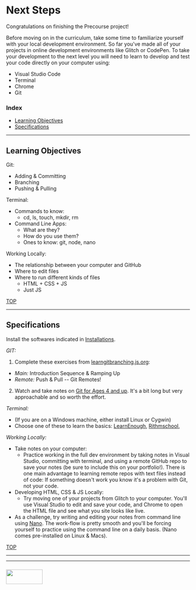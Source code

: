 # Next Steps

Congratulations on finishing the Precourse project!  

Before moving on in the curriculum, take some time to familiarize yourself with your local development environment.  So far you've made all of your projects in online development environments like Glitch or CodePen.  To take your development to the next level you will need to learn to develop and test your code directly on your computer using:
* Visual Studio Code
* Terminal
* Chrome 
* Git



### Index
* [Learning Objectives](#learning-objectives)
* [Specifications](#specifications) 

---

## Learning Objectives


Git:
* Adding & Committing
* Branching
* Pushing & Pulling

Terminal:
* Commands to know:
  * cd, ls, touch, mkdir, rm
* Command Line Apps:
  * What are they?
  * How do you use them?
  * Ones to know: git, node, nano

Working Locally:
* The relationship between your computer and GitHub
* Where to edit files
* Where to run different kinds of files
  * HTML + CSS + JS
  * Just JS



[TOP](#index)

---

## Specifications

Install the softwares indicated in [Installations](./installations.md).
 

_GIT:_
1. Complete these exercises from [learngitbranching.js.org](http://learngitbranching.js.org/):
  * _Main:_  Introduction Sequence & Ramping Up
  * _Remote:_ Push & Pull -- Git Remotes!
2. Watch and take notes on [Git for Ages 4 and up](https://www.youtube.com/watch?v=1ffBJ4sVUb4&list=TLj1nt5nzukA8).  It's a bit long but very approachable and so worth the effort.

_Terminal:_
* (If you are on a Windows machine, either install Linux or Cygwin)
* Choose one of these to learn the basics: [LearnEnough](https://www.learnenough.com/command-line-tutorial#sec-man_pages), [Rithmschool](https://www.rithmschool.com/courses/terminal), 


_Working Locally:_
* Take notes on your computer:
  * Practice working in the full dev environment by taking notes in Visual Studio, committing with terminal, and using a remote GitHub repo to save your notes (be sure to include this on your portfolio!).  There is one main advantage to learning remote repos with text files instead of code: If something doesn't work you know it's a problem with Git, not your code.
* Developing HTML, CSS & JS Locally:
  * Try moving one of your projects from Glitch to your computer.  You'll use Visual Studio to edit and save your code, and Chrome to open the HTML file and see what you site looks like live.
* As a challenge, try writing and editing your notes from command line using [Nano](https://www.howtogeek.com/howto/42980/the-beginners-guide-to-nano-the-linux-command-line-text-editor/). The work-flow is pretty smooth and you'll be forcing yourself to practice using the command line on a daily basis.  (Nano comes pre-installed on Linux & Macs).

[TOP](#index)

___
___
### <a href="http://elewa.education/blog" target="_blank"><img src="https://user-images.githubusercontent.com/18554853/34921062-506450ae-f97d-11e7-875f-6feeb26ad72d.png" width="100" height="40"/></a>
